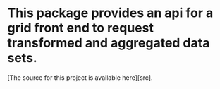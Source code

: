 # This package provides an api for a grid front end to request transformed and aggregated data sets. 


[The source for this project is available here][src].

